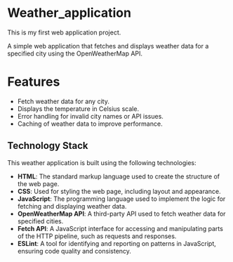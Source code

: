 # Weather_application
This is my first web application project.

A simple web application that fetches and displays weather data for a specified city using the OpenWeatherMap API.

# Features

- Fetch weather data for any city.
- Displays the temperature in Celsius scale.
- Error handling for invalid city names or API issues.
- Caching of weather data to improve performance.

## Technology Stack

This weather application is built using the following technologies:
- **HTML**: The standard markup language used to create the structure of the web page.
- **CSS**: Used for styling the web page, including layout and appearance.
- **JavaScript**: The programming language used to implement the logic for fetching and displaying weather data.
- **OpenWeatherMap API**: A third-party API used to fetch weather data for specified cities.
- **Fetch API**: A JavaScript interface for accessing and manipulating parts of the HTTP pipeline, such as requests and responses.
- **ESLint**: A tool for identifying and reporting on patterns in JavaScript, ensuring code quality and consistency.


